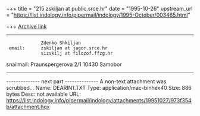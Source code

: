 +++
title = "215 zskiljan at public.srce.hr"
date = "1995-10-26"
upstream_url = "https://list.indology.info/pipermail/indology/1995-October/003465.html"

+++
[Archive link](https://list.indology.info/pipermail/indology/1995-October/003465.html)

____________________________________________________________________________________

                 Zdenko Shkiljan
     email:      zskiljan at jagor.srce.hr
                 sizskilj at filozof.ffzg.hr
 snailmail:      Praunspergerova 2/1 
                 10430 Samobor
 ____________________________________________________________________________________
-------------- next part --------------
A non-text attachment was scrubbed...
Name: DEARIN1.TXT
Type: application/mac-binhex40
Size: 886 bytes
Desc: not available
URL: <https://list.indology.info/pipermail/indology/attachments/19951027/973f354b/attachment.hqx>

